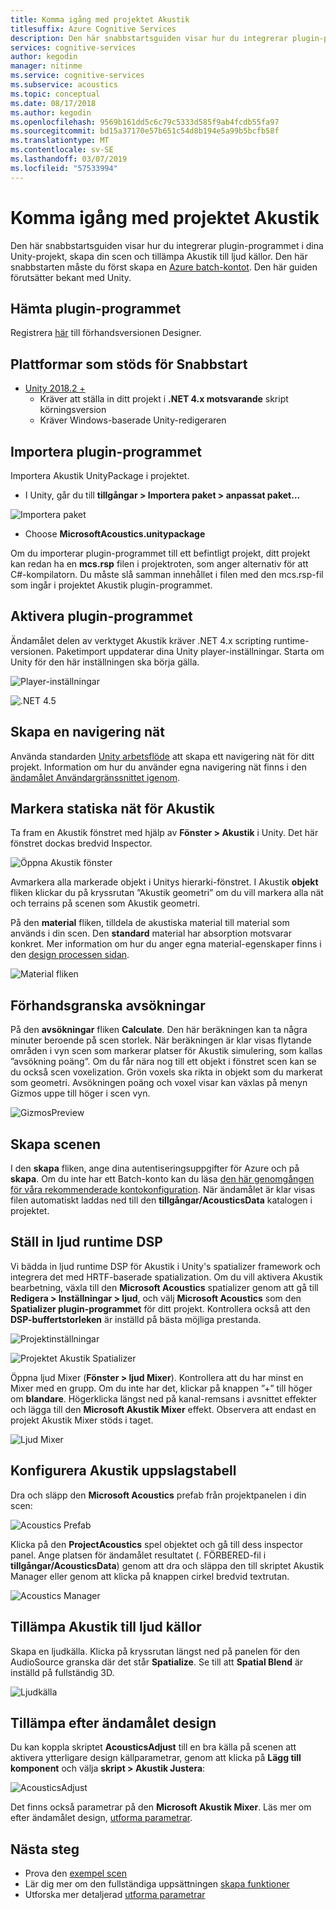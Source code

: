 ```yaml
---
title: Komma igång med projektet Akustik
titlesuffix: Azure Cognitive Services
description: Den här snabbstartsguiden visar hur du integrerar plugin-programmet i dina Unity-projekt, skapa din scen och tillämpa Akustik till ljud källor.
services: cognitive-services
author: kegodin
manager: nitinme
ms.service: cognitive-services
ms.subservice: acoustics
ms.topic: conceptual
ms.date: 08/17/2018
ms.author: kegodin
ms.openlocfilehash: 9569b161dd5c6c79c5333d585f9ab4fcdb55fa97
ms.sourcegitcommit: bd15a37170e57b651c54d8b194e5a99b5bcfb58f
ms.translationtype: MT
ms.contentlocale: sv-SE
ms.lasthandoff: 03/07/2019
ms.locfileid: "57533994"
---
```

# <a name="getting-started-with-project-acoustics"></a>Komma igång med projektet Akustik
Den här snabbstartsguiden visar hur du integrerar plugin-programmet i dina Unity-projekt, skapa din scen och tillämpa Akustik till ljud källor. Den här snabbstarten måste du först skapa en [Azure batch-kontot](create-azure-account.md). Den här guiden förutsätter bekant med Unity.

## <a name="download-the-plugin"></a>Hämta plugin-programmet
Registrera [här](https://forms.office.com/Pages/ResponsePage.aspx?id=v4j5cvGGr0GRqy180BHbRwMoAEhDCLJNqtVIPwQN6rpUOFRZREJRR0NIQllDOTQ1U0JMNVc4OFNFSy4u) till förhandsversionen Designer.

## <a name="supported-platforms-for-quickstart"></a>Plattformar som stöds för Snabbstart
* [Unity 2018.2 +](https://www.unity3d.com)
  * Kräver att ställa in ditt projekt i **.NET 4.x motsvarande** skript körningsversion 
  * Kräver Windows-baserade Unity-redigeraren

## <a name="import-the-plugin"></a>Importera plugin-programmet
Importera Akustik UnityPackage i projektet. 
* I Unity, går du till **tillgångar > Importera paket > anpassat paket...**

![Importera paket](media/ImportPackage.png)  

* Choose **MicrosoftAcoustics.unitypackage**

Om du importerar plugin-programmet till ett befintligt projekt, ditt projekt kan redan ha en **mcs.rsp** filen i projektroten, som anger alternativ för att C#-kompilatorn. Du måste slå samman innehållet i filen med den mcs.rsp-fil som ingår i projektet Akustik plugin-programmet.

## <a name="enable-the-plugin"></a>Aktivera plugin-programmet
Ändamålet delen av verktyget Akustik kräver .NET 4.x scripting runtime-versionen. Paketimport uppdaterar dina Unity player-inställningar. Starta om Unity för den här inställningen ska börja gälla.

![Player-inställningar](media/PlayerSettings.png)

![.NET 4.5](media/Net45.png)

## <a name="create-a-navigation-mesh"></a>Skapa en navigering nät
Använda standarden [Unity arbetsflöde](https://docs.unity3d.com/Manual/nav-BuildingNavMesh.html) att skapa ett navigering nät för ditt projekt. Information om hur du använder egna navigering nät finns i den [ändamålet Användargränssnittet igenom](bake-ui-walkthrough.md).

## <a name="mark-static-meshes-for-acoustics"></a>Markera statiska nät för Akustik
Ta fram en Akustik fönstret med hjälp av **Fönster > Akustik** i Unity. Det här fönstret dockas bredvid Inspector.

![Öppna Akustik fönster](media/WindowAcoustics.png)

Avmarkera alla markerade objekt i Unitys hierarki-fönstret. I Akustik **objekt** fliken klickar du på kryssrutan ”Akustik geometri” om du vill markera alla nät och terrains på scenen som Akustik geometri.

På den **material** fliken, tilldela de akustiska material till material som används i din scen. Den **standard** material har absorption motsvarar konkret. Mer information om hur du anger egna material-egenskaper finns i den [design processen sidan](design-process.md).

![Material fliken](media/MaterialsTab.png)

## <a name="preview-the-probes"></a>Förhandsgranska avsökningar
På den **avsökningar** fliken **Calculate**. Den här beräkningen kan ta några minuter beroende på scen storlek. När beräkningen är klar visas flytande områden i vyn scen som markerar platser för Akustik simulering, som kallas ”avsökning poäng”. Om du får nära nog till ett objekt i fönstret scen kan se du också scen voxelization. Grön voxels ska rikta in objekt som du markerat som geometri. Avsökningen poäng och voxel visar kan växlas på menyn Gizmos uppe till höger i scen vyn.

![GizmosPreview](media/BakePreviewWithGizmos.png)

## <a name="bake-the-scene"></a>Skapa scenen
I den **skapa** fliken, ange dina autentiseringsuppgifter för Azure och på **skapa**. Om du inte har ett Batch-konto kan du läsa [den här genomgången för våra rekommenderade kontokonfiguration](create-azure-account.md).
När ändamålet är klar visas filen automatiskt laddas ned till den **tillgångar/AcousticsData** katalogen i projektet.

## <a name="set-up-audio-runtime-dsp"></a>Ställ in ljud runtime DSP
Vi bädda in ljud runtime DSP för Akustik i Unity's spatializer framework och integrera det med HRTF-baserade spatialization. Om du vill aktivera Akustik bearbetning, växla till den **Microsoft Acoustics** spatializer genom att gå till **Redigera > Inställningar > ljud**, och välj **Microsoft Acoustics** som den **Spatializer plugin-programmet** för ditt projekt. Kontrollera också att den **DSP-buffertstorleken** är inställd på bästa möjliga prestanda.

![Projektinställningar](media/ProjectSettings.png)  

![Projektet Akustik Spatializer](media/ChooseSpatializer.png)

Öppna ljud Mixer (**Fönster > ljud Mixer**). Kontrollera att du har minst en Mixer med en grupp. Om du inte har det, klickar på knappen ”+” till höger om **blandare**. Högerklicka längst ned på kanal-remsans i avsnittet effekter och lägga till den **Microsoft Akustik Mixer** effekt. Observera att endast en projekt Akustik Mixer stöds i taget.

![Ljud Mixer](media/AudioMixer.png)

## <a name="set-up-the-acoustics-lookup-table"></a>Konfigurera Akustik uppslagstabell
Dra och släpp den **Microsoft Acoustics** prefab från projektpanelen i din scen:

![Acoustics Prefab](media/AcousticsPrefab.png)

Klicka på den **ProjectAcoustics** spel objektet och gå till dess inspector panel. Ange platsen för ändamålet resultatet (. FÖRBERED-fil i **tillgångar/AcousticsData**) genom att dra och släppa den till skriptet Akustik Manager eller genom att klicka på knappen cirkel bredvid textrutan.

![Acoustics Manager](media/AcousticsManager.png)  

## <a name="apply-acoustics-to-sound-sources"></a>Tillämpa Akustik till ljud källor
Skapa en ljudkälla. Klicka på kryssrutan längst ned på panelen för den AudioSource granska där det står **Spatialize**. Se till att **Spatial Blend** är inställd på fullständig 3D.  

![Ljudkälla](media/AudioSource.png)

## <a name="apply-post-bake-design"></a>Tillämpa efter ändamålet design
Du kan koppla skriptet **AcousticsAdjust** till en bra källa på scenen att aktivera ytterligare design källparametrar, genom att klicka på **Lägg till komponent** och välja **skript > Akustik Justera**:

![AcousticsAdjust](media/AcousticsAdjust.png)

Det finns också parametrar på den **Microsoft Akustik Mixer**. Läs mer om efter ändamålet design, [utforma parametrar](design-process.md).

## <a name="next-steps"></a>Nästa steg
* Prova den [exempel scen](sample-walkthrough.md)
* Lär dig mer om den fullständiga uppsättningen [skapa funktioner](bake-ui-walkthrough.md)
* Utforska mer detaljerad [utforma parametrar](design-process.md)


